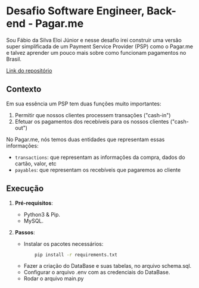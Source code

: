 # Desafio Software Engineer, Back-end - Pagar.me

Sou Fábio da Silva Eloi Júnior e nesse desafio irei construir uma versão super simplificada de um Payment Service Provider (PSP) como o Pagar.me e talvez aprender um pouco mais sobre como funcionam pagamentos no Brasil.

[Link do repositório](https://github.com/pagarme/vagas/blob/master/desafios/software-engineer-backend)

## Contexto

Em sua essência um PSP tem duas funções muito importantes:

1. Permitir que nossos clientes processem transações ("cash-in")
2. Efetuar os pagamentos dos recebíveis para os nossos clientes ("cash-out")

No Pagar.me, nós temos duas entidades que representam essas informações:

- `transactions`: que representam as informações da compra, dados do cartão, valor, etc
- `payables`: que representam os recebíveis que pagaremos ao cliente

## Execução

1. **Pré-requisitos**:

   - Python3 & Pip.
   - MySQL.

2. **Passos**:
   - Instalar os pacotes necessários:
     ```bash
         pip install -r requirements.txt
     ```
   - Fazer a criação do DataBase e suas tabelas, no arquivo schema.sql.
   - Configurar o arquivo .env com as credenciais do DataBase.
   - Rodar o arquivo main.py
